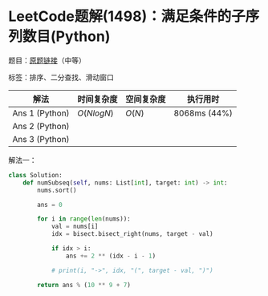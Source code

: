 # LeetCode题解(1498)：满足条件的子序列数目(Python)

题目：[原题链接](https://leetcode-cn.com/problems/number-of-subsequences-that-satisfy-the-given-sum-condition/)（中等）

标签：排序、二分查找、滑动窗口

| 解法           | 时间复杂度 | 空间复杂度 | 执行用时     |
| -------------- | ---------- | ---------- | ------------ |
| Ans 1 (Python) | $O(NlogN)$ | $O(N)$     | 8068ms (44%) |
| Ans 2 (Python) |            |            |              |
| Ans 3 (Python) |            |            |              |

解法一：

```python
class Solution:
    def numSubseq(self, nums: List[int], target: int) -> int:
        nums.sort()

        ans = 0

        for i in range(len(nums)):
            val = nums[i]
            idx = bisect.bisect_right(nums, target - val)

            if idx > i:
                ans += 2 ** (idx - i - 1)

            # print(i, "->", idx, "(", target - val, ")")

        return ans % (10 ** 9 + 7)
```